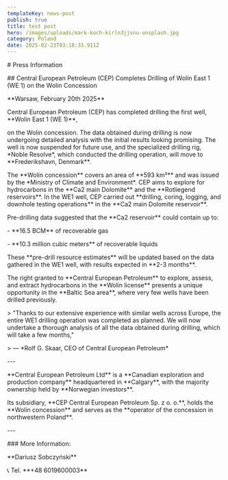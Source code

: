 ```yaml
---
templateKey: news-post
publish: true
title: test post
hero: /images/uploads/mark-koch-kirln3jjvnu-unsplash.jpg
category: Poland
date: 2025-02-23T03:18:33.911Z
---
```

\# Press Information



\## Central European Petroleum (CEP) Completes Drilling of Wolin East 1 (WE 1) on the Wolin Concession



\*\*Warsaw, February 20th 2025\*\*



Central European Petroleum (CEP) has completed drilling the first well, \*\*Wolin East 1 (WE 1)\*\*,  

on the Wolin concession. The data obtained during drilling is now undergoing detailed analysis with the initial results looking promising. The well is now suspended for future use, and the specialized drilling rig, \*Noble Resolve\*, which conducted the drilling operation, will move to \*\*Frederikshavn, Denmark\*\*.



The \*\*Wolin concession\*\* covers an area of \*\*593 km²\*\* and was issued by the \*Ministry of Climate and Environment\*. CEP aims to explore for hydrocarbons in the \*\*Ca2 main Dolomite\*\* and the \*\*Rotliegend reservoirs\*\*. In the WE1 well, CEP carried out \*\*drilling, coring, logging, and downhole testing operations\*\* in the \*\*Ca2 main Dolomite reservoir\*\*.  



Pre-drilling data suggested that the \*\*Ca2 reservoir\*\* could contain up to:

\- \*\*16.5 BCM\*\* of recoverable gas

\- \*\*10.3 million cubic meters\*\* of recoverable liquids  



These \*\*pre-drill resource estimates\*\* will be updated based on the data gathered in the WE1 well, with results expected in \*\*2-3 months\*\*.



The right granted to \*\*Central European Petroleum\*\* to explore, assess, and extract hydrocarbons in the \*\*Wolin license\*\* presents a unique opportunity in the \*\*Baltic Sea area\*\*, where very few wells have been drilled previously.



\> "Thanks to our extensive experience with similar wells across Europe, the entire WE1 drilling operation was completed as planned. We will now undertake a thorough analysis of all the data obtained during drilling, which will take a few months,"  

\> — \*Rolf G. Skaar, CEO of Central European Petroleum\*



\---







\*\*Central European Petroleum Ltd\*\* is a \*\*Canadian exploration and production company\*\* headquartered in \*\*Calgary\*\*, with the majority ownership held by \*\*Norwegian investors\*\*.  

Its subsidiary, \*\*CEP Central European Petroleum Sp. z o. o.\*\*, holds the \*\*Wolin concession\*\* and serves as the \*\*operator of the concession in northwestern Poland\*\*.



\---



\### More Information:

\*\*Dariusz Sobczyński\*\*  

📞 Tel. \*\*+48 6019600003\*\*
